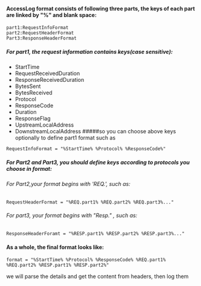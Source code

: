 
#### AccessLog format consists of following three parts, the keys of each part are linked by "%" and blank space:
```$xslt
part1:RequestInfoFormat
part2:RequestHeaderFormat
Part3:ResponseHeaderFormat
```
##### For part1, the request information contains keys(case sensitive):
+ StartTime  
+ RequestReceivedDuration
+ ResponseReceivedDuration
+ BytesSent
+ BytesReceived
+ Protocol
+ ResponseCode
+ Duration
+ ResponseFlag
+ UpstreamLocalAddress
+ DownstreamLocalAddress
#####so you can choose above keys optionally to define part1 format such as
```$xslt
RequestInfoFormat = "%StartTime% %Protocol% %ResponseCode%"
```

##### For Part2 and Part3, you should define keys according to protocols you choose in format:

###### For Part2,your format begins with 'REQ.', such as:
```
RequestHeaderFormat = "%REQ.part1% %REQ.part2% %REQ.part3%..."
```
###### For part3, your format begins with "Resp." , such as:
```
ResponseHeaderForamt = "%RESP.part1% %RESP.part2% %RESP.part3%..."
```
#### As a whole, the final format looks like:
```
format = "%StartTime% %Protocol% %ResponseCode% %REQ.part1% %REQ.part2% %RESP.part1% %RESP.part2%"
```
we will parse the details and get the content from headers, then log them